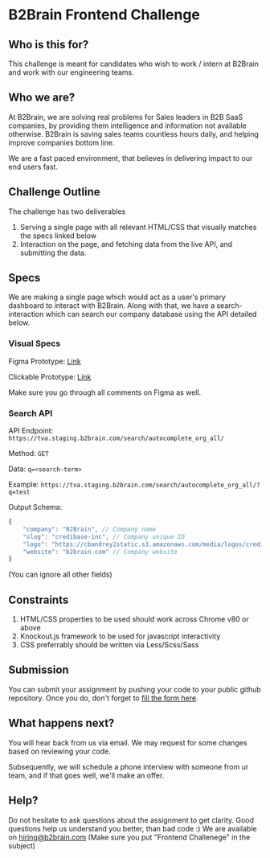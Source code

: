 # B2Brain Frontend Challenge

## Who is this for?

This challenge is meant for candidates who wish to work / intern at B2Brain and work with our engineering teams.

## Who we are?

At B2Brain, we are solving real problems for Sales leaders in B2B SaaS companies, by providing them intelligence and information not available otherwise. B2Brain is saving sales teams countless hours daily, and helping improve companies bottom line.

We are a fast paced environment, that believes in delivering impact to our end users fast. 


## Challenge Outline

The challenge has two deliverables

1. Serving a single page with all relevant HTML/CSS that visually matches the specs linked below
2. Interaction on the page, and fetching data from the live API, and submitting the data.


## Specs

We are making a single page which would act as a user's primary dashboard to interact with B2Brain.
Along with that, we have a search-interaction which can search our company database using the API detailed below.

### Visual Specs
Figma Prototype: [Link](https://www.figma.com/file/ajoMUTBD4az0yUymEdJUN8/Specs-for-Frontend-Assignment?node-id=0%3A1)

Clickable Prototype: [Link](https://www.figma.com/proto/ajoMUTBD4az0yUymEdJUN8/Specs-for-Frontend-Assignment?node-id=0%3A1&viewport=709%2C461%2C0.15&scaling=min-zoom&starting-point-node-id=3%3A150)

Make sure you go through all comments on Figma as well. 

### Search API
API Endpoint: `https://tva.staging.b2brain.com/search/autocomplete_org_all/`

Method: `GET`

Data: `q=<search-term>`

Example: `https://tva.staging.b2brain.com/search/autocomplete_org_all/?q=test`

Output Schema:
```javascript
{
    "company": "B2Brain", // Company name
    "slug": "credibase-inc", // Company unique ID
    "logo": "https://cbandrey2static.s3.amazonaws.com/media/logos/credibase-inc_20200323155513",
    "website": "b2brain.com" // Company website
}
```
(You can ignore all other fields)


## Constraints
1. HTML/CSS properties to be used should work across Chrome v80 or above
2. Knockout.js framework to be used for javascript interactivity
3. CSS preferrably should be written via Less/Scss/Sass


## Submission

You can submit your assignment by pushing your code to your public github repository. 
Once you do, don't forget to [fill the form here](https://forms.gle/PN3m4JVFgZ1wzTRA7).


## What happens next?

You will hear back from us via email. We may request for some changes based on reviewing your code.

Subsequently, we will schedule a phone interview with someone from ur team, and if that goes well, we'll make an offer. 


## Help?

Do not hesitate to ask questions about the assignment to get clarity. Good questions help us understand you better, than bad code :)
We are available on hiring@b2brain.com (Make sure you put "Frontend Challenege" in the subject)
